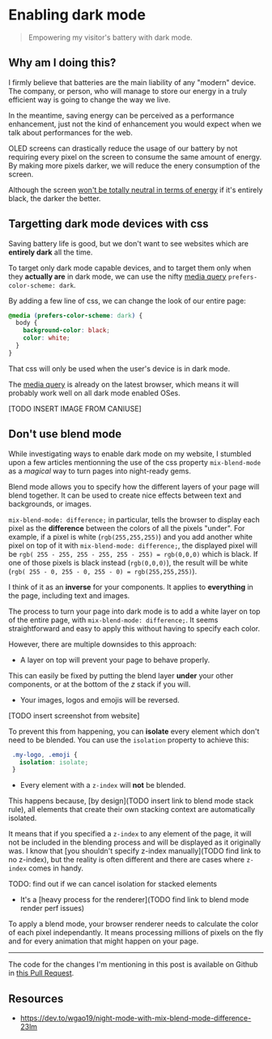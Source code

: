 # Enabling dark mode

> Empowering my visitor's battery with dark mode.

## Why am I doing this?

I firmly believe that batteries are the main liability of any "modern" device. The company, or person, who will manage to store our energy in a truly efficient way is going to change the way we live.

In the meantime, saving energy can be perceived as a performance enhancement, just not the kind of enhancement you would expect when we talk about performances for the web.

OLED screens can drastically reduce the usage of our battery by not requiring every pixel on the screen to consume the same amount of energy. By making more pixels darker, we will reduce the enery consumption of the screen. 

Although the screen [won't be totally neutral in terms of energy](https://www.oled-info.com/google-details-oled-power-consumption-shows-how-androids-dark-mode-can-help-extend-your-battery-life) if it's entirely black, the darker the better.

## Targetting dark mode devices with css

Saving battery life is good, but we don't want to see websites which are **entirely dark** all the time.
 
To target only dark mode capable devices, and to target them only when they **actually are** in dark mode, we can use the nifty [media query](https://developer.mozilla.org/en-US/docs/Web/CSS/@media/prefers-color-scheme) `prefers-color-scheme: dark`.
 
By adding a few line of css, we can change the look of our entire page:
 
```css
@media (prefers-color-scheme: dark) {
  body {
    background-color: black;
    color: white;
  }
}
```
 
That css will only be used when the user's device is in dark mode.
 
The [media query](https://developer.mozilla.org/en-US/docs/Web/CSS/@media/prefers-color-scheme) is already on the latest browser, which means it will probably work well on all dark mode enabled OSes.

[TODO INSERT IMAGE FROM CANIUSE]

## Don't use blend mode

While investigating ways to enable dark mode on my website, I stumbled upon a few articles mentionning the use of the css property `mix-blend-mode` as a *magical* way to turn pages into night-ready gems.

Blend mode allows you to specify how the different layers of your page will blend together. It can be used to create nice effects between text and backgrounds, or images.

`mix-blend-mode: difference;` in particular, tells the browser to display each pixel as the **difference** between the colors of all the pixels "under". 
For example, if a pixel is white (`rgb(255,255,255)`) and you add another white pixel on top of it with `mix-blend-mode: difference;`, the displayed pixel will be `rgb( 255 - 255, 255 - 255, 255 - 255) = rgb(0,0,0)` which is black. If one of those pixels is black instead (`rgb(0,0,0)`), the result will be white (`rgb( 255 - 0, 255 - 0, 255 - 0) = rgb(255,255,255)`).

I think of it as an **inverse** for your components. It applies to **everything** in the page, including text and images.

The process to turn your page into dark mode is to add a white layer on top of the entire page, with `mix-blend-mode: difference;`. It seems straightforward and easy to apply this without having to specify each color. 

However, there are multiple downsides to this approach:

 - A layer on top will prevent your page to behave properly.
 
 This can easily be fixed by putting the blend layer **under** your other components, or at the bottom of the *z* stack if you will.
 
 - Your images, logos and emojis will be reversed.

[TODO insert screenshot from website]

To prevent this from happening, you can **isolate** every element which don't need to be blended. You can use the `isolation` property to achieve this:

```css
 .my-logo, .emoji {
   isolation: isolate; 
 }
```

- Every element with a `z-index` will **not** be blended.

This happens because, [by design](TODO insert link to blend mode stack rule), all elements that create their own stacking context are automatically isolated.

It means that if you specified a `z-index` to any element of the page, it will not be included in the blending process and will be displayed as it originally was. I know that [you shouldn't specify z-index manually](TODO find link to no z-index), but the reality is often different and there are cases where `z-index` comes in handy.
 
TODO: find out if we can cancel isolation for stacked elements

- It's a [heavy process for the renderer](TODO find link to blend mode render perf issues)

To apply a blend mode, your browser renderer needs to calculate the color of each pixel independantly. It means processing millions of pixels on the fly and for every animation that might happen on your page.

---

The code for the changes I'm mentioning in this post is available on Github in [this Pull Request](https://github.com/benoitzohar/benoitzohar.com/pull/4).

## Resources

- https://dev.to/wgao19/night-mode-with-mix-blend-mode-difference-23lm
